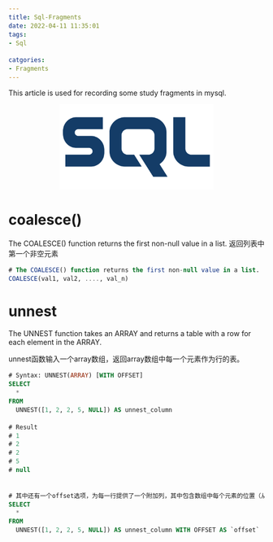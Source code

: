 ```yaml
---
title: Sql-Fragments
date: 2022-04-11 11:35:01
tags:
- Sql

catgories:
- Fragments
---
```


This article is used for recording some study fragments in mysql.

<center>
        <img src="Sql-Fragments/sf-logo.png" width=60%>
</center>

<!--more-->

# coalesce()

The COALESCE() function returns the first non-null value in a list.
返回列表中第一个非空元素

``` sql
# The COALESCE() function returns the first non-null value in a list.
COALESCE(val1, val2, ...., val_n)

```

# unnest
The UNNEST function takes an ARRAY and returns a table with a row for each element in the ARRAY.

unnest函数输入一个array数组，返回array数组中每一个元素作为行的表。

``` sql
# Syntax: UNNEST(ARRAY) [WITH OFFSET]
SELECT
  *
FROM
  UNNEST([1, 2, 2, 5, NULL]) AS unnest_column

# Result
# 1
# 2
# 2
# 5
# null


# 其中还有一个offset选项，为每一行提供了一个附加列，其中包含数组中每个元素的位置（从零开始）
SELECT
  *
FROM
  UNNEST([1, 2, 2, 5, NULL]) AS unnest_column WITH OFFSET AS `offset`

```